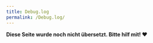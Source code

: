 ```yaml
---
title: Debug.log
permalink: /Debug.log/
---
```


**Diese Seite wurde noch nicht übersetzt. Bitte hilf mit! ❤**
